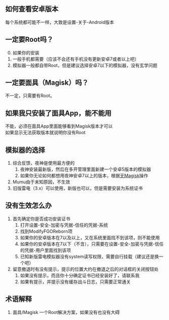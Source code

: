 ## 如何查看安卓版本
每个系统都可能不一样，大致是设置-关于-Android版本

## 一定要Root吗？
0. 如果你的安装
1. 一般手机都需要（应该不会还有手机没有更新安卓7或者以上吧）
2. 模拟器一般都自带Root，但是建议选择安卓7以下的模拟器，没有玄学问题

## 一定要面具（Magisk）吗？
不一定，只需要有Root。

## 如果我只安装了面具App，能不能用
不能，必须在面具App里面能够看到Magisk版本才可以  
如果显示无法获取版本就说明你没有Root

## 模拟器的选择
1. 综合反馈，夜神是使用最方便的
    1) 夜神安装最新版，然后在多开管理里面新建一个安卓5版本的模拟器
    2) 如果你无论如何都想用夜神安卓7以上的版本，根据[无Magisk](./README.md#无magisk)操作
2. Mumu由于未知原因，不生效
3. 旧版雷电（3.x）可以使用，新版也可以，但是需要安装为系统证书

## 没有生效怎么办
1. 首先确定你是否成功安装证书
    1) 打开设置-安全-加密与凭据-信任的凭据-系统
    2) 找到ModifyFGOReborn项
    3) 如果你的安卓版本在7以及以上，又在系统里面找不到该项，则不能使用
    4) 如果你的安卓版本在7以下（不含），只需要在设置-安全-加密与凭据-信任的凭据-用户里面找到该项
    5) 已知新版雷电模拟器没有system读写权限，需要自行挂载（建议还是换一个吧）
2. 留意撤退时有没有提示，提示的位置大约在撤退之后的对话框的关闭按钮处
    1) 如果没有提示，而且你十分确定证书已经安装好了，请联系我
    2) 如果有提示，并提示没有缓存战斗日志，只需要正常通关
    
## 术语解释
1. 面具/Magisk 一个Root解决方案，如果没有也没有大碍
